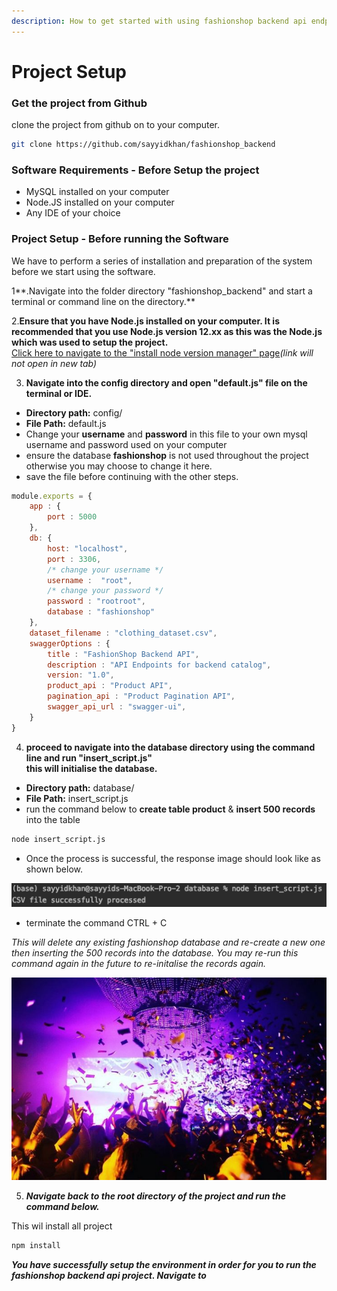 ```yaml
---
description: How to get started with using fashionshop backend api endpoint.
---
```


# Project Setup

### Get the project from Github

clone the project from github on to your computer.

```bash
git clone https://github.com/sayyidkhan/fashionshop_backend
```

### Software Requirements - Before Setup the project

* MySQL installed on your computer
* Node.JS installed on your computer
* Any IDE of your choice

### Project Setup - Before running the Software

We have to perform a series of installation and preparation of the system before we start using the software.

1**.Navigate into the folder directory "fashionshop\_backend" and start a terminal or command line on the directory.**

2.**Ensure that you have Node.js installed on your computer. It is recommended that you use Node.js version 12.xx as this was the Node.js which was used to setup the project.**  
[Click here to navigate to the "install node version manager" page](../resources/install-node-version-manager.md)_\(link will not open in new tab\)_

3. **Navigate into the config directory and open "default.js" file on the terminal or IDE.**

* **Directory path:** config/
* **File Path:** default.js
* Change your **username** and **password** in this file to your own mysql username and password used on your computer
* ensure the database **fashionshop** is not used throughout the project otherwise you may choose to change it here.
* save the file before continuing with the other steps.

```javascript
module.exports = {
    app : {
        port : 5000
    },
    db: {
        host: "localhost",
        port : 3306,
        /* change your username */
        username :  "root",
        /* change your password */
        password : "rootroot",
        database : "fashionshop"
    },
    dataset_filename : "clothing_dataset.csv",
    swaggerOptions : {
        title : "FashionShop Backend API",
        description : "API Endpoints for backend catalog",
        version: "1.0",
        product_api : "Product API",
        pagination_api : "Product Pagination API",
        swagger_api_url : "swagger-ui",
    }
}
```

4. **proceed to navigate into the database directory using the command line and run "insert\_script.js"  
this will initialise the database.**

* **Directory path:** database/
* **File Path:** insert\_script.js
* run the command below to **create table product** & **insert 500 records** into the table

```bash
node insert_script.js
```

* Once the process is successful, the response image should look like as shown below.

![Successful creation and insertion of  records into product table.](../.gitbook/assets/screenshot-2021-06-16-at-8.29.10-pm.png)

* terminate the command CTRL + C

_This will delete any existing fashionshop database and re-create a new one then inserting the 500 records into the database. You may re-run this command again in the future to re-initalise the records again._

![](../.gitbook/assets/image%20%283%29.png)

5. _**Navigate back to the root directory of the project and run the command below.**_

This wil install all project 

```bash
npm install
```

_**You have successfully setup the environment in order for you to run the fashionshop backend api project. Navigate to**_ 

